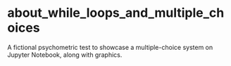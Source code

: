 # about_while_loops_and_multiple_choices
A fictional psychometric test to showcase a multiple-choice system on Jupyter Notebook, along with graphics.
